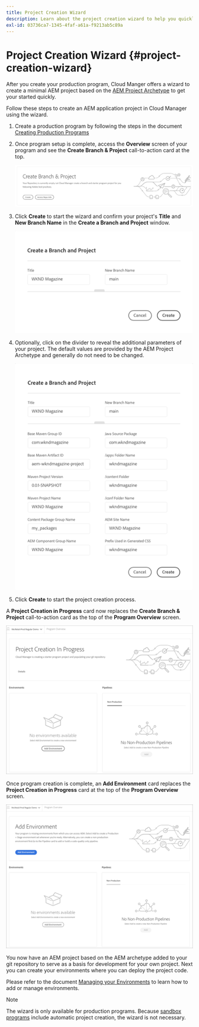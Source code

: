 ```yaml
---
title: Project Creation Wizard
description: Learn about the project creation wizard to help you quickly set up your project after creating your production program.
exl-id: 03736ca7-1345-4faf-a61a-f9213ab5c89a
---
```

# Project Creation Wizard {#project-creation-wizard}

After you create your production program, Cloud Manger offers a wizard to create a minimal AEM project based on the [AEM Project Archetype](https://experienceleague.adobe.com/docs/experience-manager-core-components/using/developing/archetype/overview.html) to get your started quickly.

Follow these steps to create an AEM application project in Cloud Manager using the wizard.

1. Create a production program by following the steps in the document [Creating Production Programs](creating-production-programs.md)

1. Once program setup is complete, access the **Overview** screen of your program and see the **Create Branch &amp; Project** call-to-action card at the top.

   ![Call-to-action care for the wizard](assets/create-wizard1.png)

1. Click **Create** to start the wizard and confirm your project's **Title** and **New Branch Name** in the **Create a  Branch and Project** window.

   ![Create a branch and project](assets/create-wizard2.png)

1. Optionally, click on the divider to reveal the additional parameters of your project. The default values are provided by the AEM Project Archetype and generally do not need to be changed.

   ![Additional project parameters](assets/create-wizard5.png)

1. Click **Create** to start the project creation process.


A **Project Creation in Progress** card now replaces the **Create Branch &amp; Project** call-to-action card as the top of the **Program Overview** screen.

![Project creation in progress](assets/create-wizard3.png)

Once program creation is complete, an **Add Environment** card replaces the **Project Creation in Progress** card at the top of the **Program Overview** screen. 

![Add Environment](assets/create-wizard4.png)

You now have an AEM project based on the AEM archetype added to your git repository to serve as a basis for development for your own project. Next you can create your environments where you can deploy the project code.

Please refer to the document [Managing your Environments](/help/implementing/cloud-manager/manage-environments.md) to learn how to add or manage environments.

>[!NOTE]
>
>The wizard is only available for production programs. Because [sandbox programs](introduction-sandbox-programs.md#auto-creation) include automatic project creation, the wizard is not necessary.